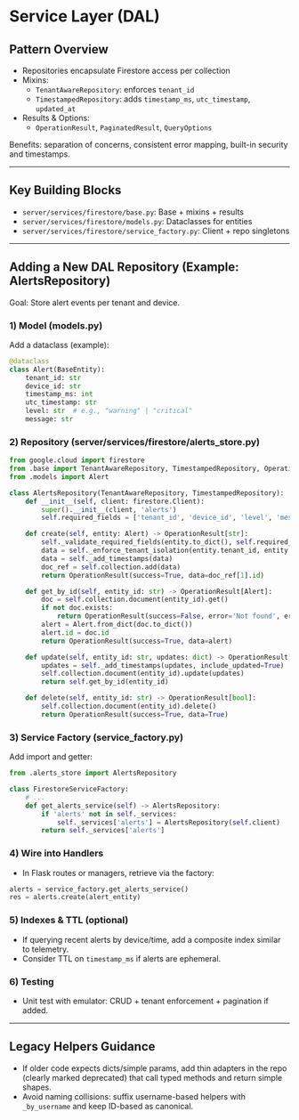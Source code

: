 # Service Layer (DAL)

## Pattern Overview

- Repositories encapsulate Firestore access per collection
- Mixins:
  - `TenantAwareRepository`: enforces `tenant_id`
  - `TimestampedRepository`: adds `timestamp_ms`, `utc_timestamp`, `updated_at`
- Results & Options:
  - `OperationResult`, `PaginatedResult`, `QueryOptions`

Benefits: separation of concerns, consistent error mapping, built-in security and timestamps.

---

## Key Building Blocks

- `server/services/firestore/base.py`: Base + mixins + results
- `server/services/firestore/models.py`: Dataclasses for entities
- `server/services/firestore/service_factory.py`: Client + repo singletons

---

## Adding a New DAL Repository (Example: AlertsRepository)

Goal: Store alert events per tenant and device.

### 1) Model (models.py)

Add a dataclass (example):
```python
@dataclass
class Alert(BaseEntity):
    tenant_id: str
    device_id: str
    timestamp_ms: int
    utc_timestamp: str
    level: str  # e.g., "warning" | "critical"
    message: str
```

### 2) Repository (server/services/firestore/alerts_store.py)

```python
from google.cloud import firestore
from .base import TenantAwareRepository, TimestampedRepository, OperationResult
from .models import Alert

class AlertsRepository(TenantAwareRepository, TimestampedRepository):
    def __init__(self, client: firestore.Client):
        super().__init__(client, 'alerts')
        self.required_fields = ['tenant_id', 'device_id', 'level', 'message']

    def create(self, entity: Alert) -> OperationResult[str]:
        self._validate_required_fields(entity.to_dict(), self.required_fields)
        data = self._enforce_tenant_isolation(entity.tenant_id, entity.to_dict())
        data = self._add_timestamps(data)
        doc_ref = self.collection.add(data)
        return OperationResult(success=True, data=doc_ref[1].id)

    def get_by_id(self, entity_id: str) -> OperationResult[Alert]:
        doc = self.collection.document(entity_id).get()
        if not doc.exists:
            return OperationResult(success=False, error='Not found', error_code='NOT_FOUND')
        alert = Alert.from_dict(doc.to_dict())
        alert.id = doc.id
        return OperationResult(success=True, data=alert)

    def update(self, entity_id: str, updates: dict) -> OperationResult[Alert]:
        updates = self._add_timestamps(updates, include_updated=True)
        self.collection.document(entity_id).update(updates)
        return self.get_by_id(entity_id)

    def delete(self, entity_id: str) -> OperationResult[bool]:
        self.collection.document(entity_id).delete()
        return OperationResult(success=True, data=True)
```

### 3) Service Factory (service_factory.py)

Add import and getter:
```python
from .alerts_store import AlertsRepository

class FirestoreServiceFactory:
    # ...
    def get_alerts_service(self) -> AlertsRepository:
        if 'alerts' not in self._services:
            self._services['alerts'] = AlertsRepository(self.client)
        return self._services['alerts']
```

### 4) Wire into Handlers

- In Flask routes or managers, retrieve via the factory:
```python
alerts = service_factory.get_alerts_service()
res = alerts.create(alert_entity)
```

### 5) Indexes & TTL (optional)

- If querying recent alerts by device/time, add a composite index similar to telemetry.
- Consider TTL on `timestamp_ms` if alerts are ephemeral.

### 6) Testing

- Unit test with emulator: CRUD + tenant enforcement + pagination if added.

---

## Legacy Helpers Guidance

- If older code expects dicts/simple params, add thin adapters in the repo (clearly marked deprecated) that call typed methods and return simple shapes.
- Avoid naming collisions: suffix username-based helpers with `_by_username` and keep ID-based as canonical.
